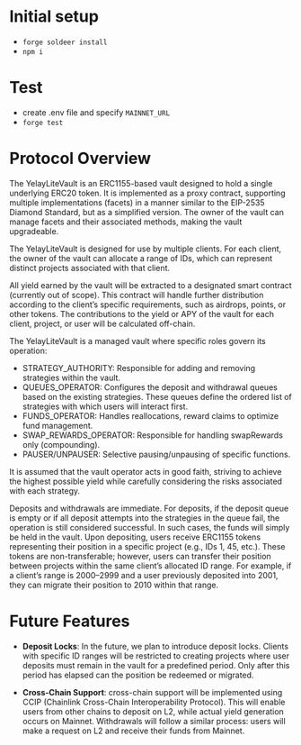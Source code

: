 # Initial setup

- `forge soldeer install`
- `npm i`

# Test

- create .env file and specify `MAINNET_URL`
- `forge test`

# Protocol Overview

The YelayLiteVault is an ERC1155-based vault designed to hold a single underlying ERC20 token. It is implemented as a proxy contract, supporting multiple implementations (facets) in a manner similar to the EIP-2535 Diamond Standard, but as a simplified version. The owner of the vault can manage facets and their associated methods, making the vault upgradeable.

The YelayLiteVault is designed for use by multiple clients. For each client, the owner of the vault can allocate a range of IDs, which can represent distinct projects associated with that client.

All yield earned by the vault will be extracted to a designated smart contract (currently out of scope). This contract will handle further distribution according to the client’s specific requirements, such as airdrops, points, or other tokens. The contributions to the yield or APY of the vault for each client, project, or user will be calculated off-chain.

The YelayLiteVault is a managed vault where specific roles govern its operation:

- STRATEGY_AUTHORITY: Responsible for adding and removing strategies within the vault.
- QUEUES_OPERATOR: Configures the deposit and withdrawal queues based on the existing strategies. These queues define the ordered list of strategies with which users will interact first.
- FUNDS_OPERATOR: Handles reallocations, reward claims to optimize fund management.
- SWAP_REWARDS_OPERATOR: Responsible for handling swapRewards only (compounding).
- PAUSER/UNPAUSER: Selective pausing/unpausing of specific functions.

It is assumed that the vault operator acts in good faith, striving to achieve the highest possible yield while carefully considering the risks associated with each strategy.

Deposits and withdrawals are immediate. For deposits, if the deposit queue is empty or if all deposit attempts into the strategies in the queue fail, the operation is still considered successful. In such cases, the funds will simply be held in the vault. Upon depositing, users receive ERC1155 tokens representing their position in a specific project (e.g., IDs 1, 45, etc.). These tokens are non-transferable; however, users can transfer their position between projects within the same client’s allocated ID range. For example, if a client’s range is 2000–2999 and a user previously deposited into 2001, they can migrate their position to 2010 within that range.

# Future Features

- **Deposit Locks**: In the future, we plan to introduce deposit locks. Clients with specific ID ranges will be restricted to creating projects where user deposits must remain in the vault for a predefined period. Only after this period has elapsed can the position be redeemed or migrated.

- **Cross-Chain Support**: cross-chain support will be implemented using CCIP (Chainlink Cross-Chain Interoperability Protocol). This will enable users from other chains to deposit on L2, while actual yield generation occurs on Mainnet. Withdrawals will follow a similar process: users will make a request on L2 and receive their funds from Mainnet.
